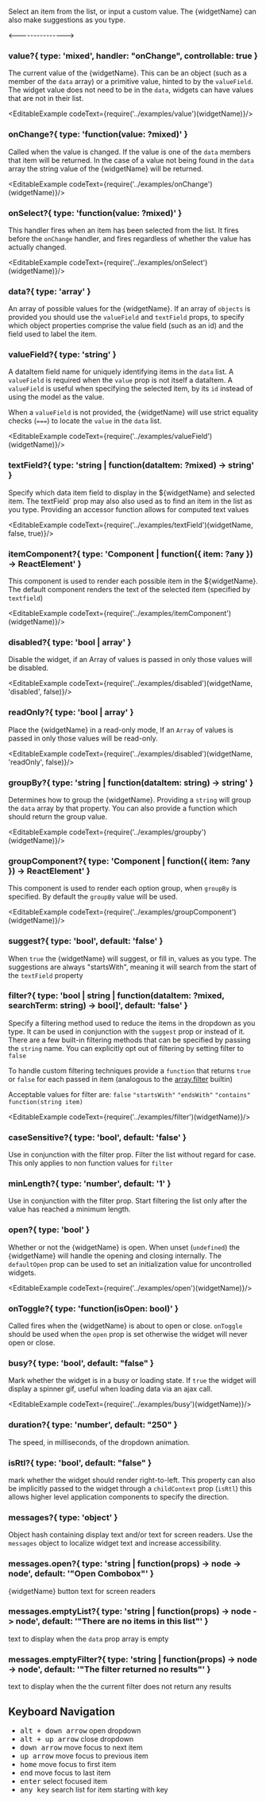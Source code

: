 
Select an item from the list, or input a custom value. The {widgetName} can also make suggestions as you type.

<--------------->

### value?{ type: 'mixed', handler: "onChange", controllable: true }

The current value of the {widgetName}. This can be an object (such as a member of the `data` array)
or a primitive value, hinted to by the `valueField`. The widget value does not need to be in
the `data`, widgets can have values that are not in their list.

<EditableExample codeText={require('../examples/value')(widgetName)}/>

### onChange?{ type: 'function(value: ?mixed)' }

Called when the value is changed. If the value is one of the `data` members
that item will be returned. In the case of a value not being found in the `data` array
the string value of the {widgetName} will be returned.

<EditableExample codeText={require('../examples/onChange')(widgetName)}/>

### onSelect?{ type: 'function(value: ?mixed)' }

This handler fires when an item has been selected from the list. It fires before the `onChange` handler, and fires
regardless of whether the value has actually changed.

<EditableExample codeText={require('../examples/onSelect')(widgetName)}/>

### data?{ type: 'array<mixed>' }

An array of possible values for the {widgetName}. If an array of `objects` is provided you
should use the `valueField` and `textField` props, to specify which object
properties comprise the value field (such as an id) and the field used to label the item.

### valueField?{ type: 'string' }

A dataItem field name for uniquely identifying items in the `data` list. A `valueField` is required
when the `value` prop is not itself a dataItem. A `valueField` is useful when specifying the selected item, by
its `id` instead of using the model as the value.


When a `valueField` is not provided, the {widgetName} will use strict equality checks (`===`) to locate
the `value` in the `data` list.

<EditableExample codeText={require('../examples/valueField')(widgetName)}/>

### textField?{ type: 'string | function(dataItem: ?mixed) -> string' }

Specify which data item field to display in the ${widgetName} and selected item. The textField` prop
may also also used as to find an item in the list as you type. Providing an accessor function allows for computed text values

<EditableExample codeText={require('../examples/textField')(widgetName, false, true)}/>

### itemComponent?{ type: 'Component | function({ item: ?any }) -> ReactElement' }

This component is used to render each possible item in the ${widgetName}. The default component
renders the text of the selected item (specified by `textfield`)

<EditableExample codeText={require('../examples/itemComponent')(widgetName)}/>

### disabled?{ type: 'bool | array' }

Disable the widget, if an Array of values is passed in only those values will be disabled.

<EditableExample codeText={require('../examples/disabled')(widgetName, 'disabled', false)}/>

### readOnly?{ type: 'bool | array' }

Place the {widgetName} in a read-only mode, If an `Array` of values is passed in only those values will be read-only.

<EditableExample codeText={require('../examples/disabled')(widgetName, 'readOnly', false)}/>

### groupBy?{ type: 'string | function(dataItem: string) -> string' }

Determines how to group the {widgetName}. Providing a `string` will group
the `data` array by that property. You can also provide a function which should return the group value.

<EditableExample codeText={require('../examples/groupby')(widgetName)}/>

### groupComponent?{ type: 'Component | function({ item: ?any }) -> ReactElement' }

This component is used to render each option group, when `groupBy` is specified. By
default the `groupBy` value will be used.

<EditableExample codeText={require('../examples/groupComponent')(widgetName)}/>

### suggest?{ type: 'bool', default: 'false' }

When `true` the {widgetName} will suggest, or fill in, values as you type. The suggestions
are always "startsWith", meaning it will search from the start of the `textField` property

### filter?{ type: 'bool | string | function(dataItem: ?mixed, searchTerm: string) -> bool]', default: 'false' }

Specify a filtering method used to reduce the items in the dropdown as you type. It can be used in conjunction with
the `suggest` prop or instead of it. There are a few built-in filtering methods that can be specified
by passing the `string` name. You can explicitly opt out of filtering by setting filter
to `false`

To handle custom filtering techniques provide a `function` that returns `true` or `false` for each passed in item
(analogous to the [array.filter](https://developer.mozilla.org/en-US/docs/Web/JavaScript/Reference/Global_Objects/array/filter) builtin)

Acceptable values for filter are: `false` `"startsWith"` `"endsWith"` `"contains"` `function(string item)`

<EditableExample codeText={require('../examples/filter')(widgetName)}/>

### caseSensitive?{ type: 'bool', default: 'false' }
Use in conjunction with the filter prop. Filter the list without regard for case. This only applies to non function values for `filter`

### minLength?{ type: 'number', default: '1' }
Use in conjunction with the filter prop. Start filtering the list only after the value has reached a minimum length.

### open?{ type: 'bool' }

Whether or not the {widgetName} is open. When unset (`undefined`) the {widgetName} will handle the
opening and closing internally. The `defaultOpen` prop can be used to set an
initialization value for uncontrolled widgets.

<EditableExample codeText={require('../examples/open')(widgetName)}/>

### onToggle?{ type: 'function(isOpen: bool)' }

Called fires when the {widgetName} is about to open or close. `onToggle` should be used
when the `open` prop is set otherwise the widget will never open or close.


### busy?{ type: 'bool', default: "false" }

Mark whether the widget is in a busy or loading state. If `true` the widget will display a spinner gif, useful
when loading data via an ajax call.

<EditableExample codeText={require('../examples/busy')(widgetName)}/>

### duration?{ type: 'number', default: "250" }

The speed, in milliseconds, of the dropdown animation.


### isRtl?{ type: 'bool', default: "false" }

mark whether the widget should render right-to-left. This property can also be implicitly passed to the widget through
 a `childContext` prop (`isRtl`) this allows higher level application components to specify the direction.

### messages?{ type: 'object' }

Object hash containing display text and/or text for screen readers. Use the `messages` object to
localize widget text and increase accessibility.

### messages.open?{ type: 'string | function(props) -> node -> node', default: '"Open Combobox"' }

{widgetName} button text for screen readers

### messages.emptyList?{ type: 'string | function(props) -> node -> node', default: '"There are no items in this list"' }

text to display when the `data` prop array is empty

### messages.emptyFilter?{ type: 'string | function(props) -> node -> node', default: '"The filter returned no results"' }

text to display when the the current filter does not return any results

## Keyboard Navigation

- <kbd>alt + down arrow</kbd> open dropdown
- <kbd>alt + up arrow</kbd> close dropdown
- <kbd>down arrow</kbd> move focus to next item
- <kbd>up arrow</kbd> move focus to previous item
- <kbd>home</kbd> move focus to first item
- <kbd>end</kbd> move focus to last item
- <kbd>enter</kbd> select focused item
- <kbd>any key</kbd> search list for item starting with key
